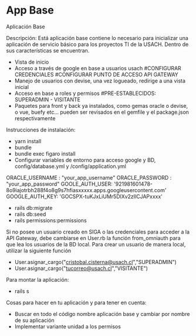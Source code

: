 # App Base
Aplicación Base

Descripción:
Está aplicación base contiene lo necesario para inicializar una aplicación de servicio básico para los proyectos TI de la USACH. Dentro de sus características se encuentran.
- Vista de inicio
- Acceso a través de google en base a usuarios usach #CONFIGURAR CREDENCIALES #CONFIGURAR PUNTO DE ACCESO API GATEWAY
- Manejo de usuarios con devise, una vez logueado, redirige a una vista inicial
- Acceso en base a roles y permisos #PRE-ESTABLECIDOS: SUPERADMIN - VISITANTE
- Paquetes para front y back ya instalados, como gemas oracle o devise, o vue, buefy etc... pueden ser revisados en el gemfile y el package.json respectivamente

Instrucciones de instalación:
- yarn install
- bundle
- bundle exec figaro install
- Configurar variables de entorno para acceso google y BD, config/database.yml y /config/application.yml

ORACLE_USERNAME : "your_app_username"
ORACLE_PASSWORD : "your_app_password"
GOOLE_AUTH_USER: '921981601478-8o9iajotrbh288f4o8g9s7hfiasxxxxx.apps.googleusercontent.com'
GOOGLE_AUTH_KEY: 'GOCSPX-tuKJxLiUMr5DlXv2zIlCJAPxxxx'

- rails db:migrate
- rails db:seed
- rails permissions:permissions

Si no posee un usuario creado en SIGA o las credenciales para acceder a la API Gateway, debe cambiarse en User.rb la función from_omniauth para que lea los usuarios de la BD local.
Para crear un usuario de manera local, utilizar la siguiente función
- User.asignar_cargo("cristobal.cisterna@usach.cl","SUPERADMIN")
- User.asignar_cargo("tucorreo@usach.cl","VISITANTE")

Para montar la aplicación:
- rails s

Cosas para hacer en tu aplicación y para tener en cuenta:
- Buscar en todo el código nombre aplicación base y cambiar por nombre de su aplicación
- Implementar variante unidad a los permisos



